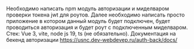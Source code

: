 Необходимо написать npm модуль авторизации и миделваром проверки токена jwt для роутов. Далее необходимо написать просто приложение в котором данный модуль будет подключен, будет проводиться авторизация и будет роут с подключенным миделваром.
Стек: Vue 3, vite, node js 19, ts (не обязательно).
Документация на бекенд авторизации https://usnc.dev-webdevep.ru/auth-back/docs/